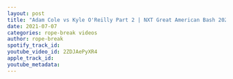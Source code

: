 ```yaml
---
layout: post
title: "Adam Cole vs Kyle O'Reilly Part 2 | NXT Great American Bash 2021 Highlights | Tegan Nox Returns"
date: 2021-07-07
categories: rope-break videos
author: rope-break
spotify_track_id: 
youtube_video_id: 2ZDJAePyXR4
apple_track_id: 
youtube_metadata: 
---
```

